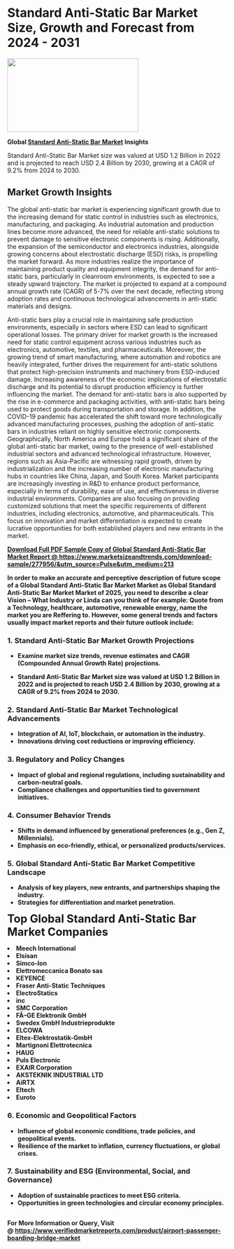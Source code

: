 <H1>Standard Anti-Static Bar Market Size, Growth and Forecast from 2024 - 2031</H1><img class="aligncenter size-medium wp-image-584254" src="https://thirdeyenews.in/wp-content/uploads/2024/09/Global-Market-Research-300x168.jpeg" alt="" width="300" height="168" /><p><strong>Global&nbsp;<a href="https://www.marketsizeandtrends.com/download-sample/277956/&amp;utm_source=Pulse&amp;utm_medium=213">Standard Anti-Static Bar Market</a> Insights</strong></p><p>Standard Anti-Static Bar Market size was valued at USD 1.2 Billion in 2022 and is projected to reach USD 2.4 Billion by 2030, growing at a CAGR of 9.2% from 2024 to 2030.</p><p><h2>Market Growth Insights</h2> <p>The global anti-static bar market is experiencing significant growth due to the increasing demand for static control in industries such as electronics, manufacturing, and packaging. As industrial automation and production lines become more advanced, the need for reliable anti-static solutions to prevent damage to sensitive electronic components is rising. Additionally, the expansion of the semiconductor and electronics industries, alongside growing concerns about electrostatic discharge (ESD) risks, is propelling the market forward. As more industries realize the importance of maintaining product quality and equipment integrity, the demand for anti-static bars, particularly in cleanroom environments, is expected to see a steady upward trajectory. The market is projected to expand at a compound annual growth rate (CAGR) of 5-7% over the next decade, reflecting strong adoption rates and continuous technological advancements in anti-static materials and designs.</p> <p><strong><a href="#"></a></strong></p> <p>Anti-static bars play a crucial role in maintaining safe production environments, especially in sectors where ESD can lead to significant operational losses. The primary driver for market growth is the increased need for static control equipment across various industries such as electronics, automotive, textiles, and pharmaceuticals. Moreover, the growing trend of smart manufacturing, where automation and robotics are heavily integrated, further drives the requirement for anti-static solutions that protect high-precision instruments and machinery from ESD-induced damage. Increasing awareness of the economic implications of electrostatic discharge and its potential to disrupt production efficiency is further influencing the market. The demand for anti-static bars is also supported by the rise in e-commerce and packaging activities, with anti-static bars being used to protect goods during transportation and storage. In addition, the COVID-19 pandemic has accelerated the shift toward more technologically advanced manufacturing processes, pushing the adoption of anti-static bars in industries reliant on highly sensitive electronic components. Geographically, North America and Europe hold a significant share of the global anti-static bar market, owing to the presence of well-established industrial sectors and advanced technological infrastructure. However, regions such as Asia-Pacific are witnessing rapid growth, driven by industrialization and the increasing number of electronic manufacturing hubs in countries like China, Japan, and South Korea. Market participants are increasingly investing in R&D to enhance product performance, especially in terms of durability, ease of use, and effectiveness in diverse industrial environments. Companies are also focusing on providing customized solutions that meet the specific requirements of different industries, including electronics, automotive, and pharmaceuticals. This focus on innovation and market differentiation is expected to create lucrative opportunities for both established players and new entrants in the market.</p> <p><strong><a href="#"></p><p><span class=""><strong>Download Full PDF Sample Copy of Global Standard Anti-Static Bar Market Report</strong> @ <a href="https://www.marketsizeandtrends.com/download-sample/277956/&amp;utm_source=Pulse&amp;utm_medium=213" target="_blank">https://www.marketsizeandtrends.com/download-sample/277956/&amp;utm_source=Pulse&amp;utm_medium=213</a></span></p><p>In order to make an accurate and perceptive description of future scope of a Global&nbsp;Standard Anti-Static Bar Market Market as Global&nbsp;Standard Anti-Static Bar Market Market of 2025, you need to describe a clear Vision &ndash; What Industry or Linda can you think of for example: Quote from a Technology, healthcare, automotive, renewable energy, name the market you are Reffering to. However, some general trends and factors usually impact market reports and their future outlook include:</p><h3>1.&nbsp;<strong>Standard Anti-Static Bar Market Growth Projections</strong></h3><ul><li>Examine market size trends, revenue estimates and CAGR (Compounded Annual Growth Rate) projections.</li><li><p>Standard Anti-Static Bar Market size was valued at USD 1.2 Billion in 2022 and is projected to reach USD 2.4 Billion by 2030, growing at a CAGR of 9.2% from 2024 to 2030.</p></li></ul><h3>2.&nbsp;<strong>Standard Anti-Static Bar Market Technological Advancements</strong></h3><ul><li>Integration of AI, IoT, blockchain, or automation in the industry.</li><li>Innovations driving cost reductions or improving efficiency.</li></ul><h3>3.&nbsp;<strong>Regulatory and Policy Changes</strong></h3><ul><li>Impact of global and regional regulations, including sustainability and carbon-neutral goals.</li><li>Compliance challenges and opportunities tied to government initiatives.</li></ul><h3>4.&nbsp;<strong>Consumer Behavior Trends</strong></h3><ul><li>Shifts in demand influenced by generational preferences (e.g., Gen Z, Millennials).</li><li>Emphasis on eco-friendly, ethical, or personalized products/services.</li></ul><h3>5.&nbsp;<strong>Global Standard Anti-Static Bar Market Competitive Landscape</strong></h3><ul><li>Analysis of key players, new entrants, and partnerships shaping the industry.</li><li>Strategies for differentiation and market penetration.</li></ul><p data-pm-slice="1 1 []"><span style="color: inherit; font-family: inherit; font-size: 25px;">Top Global Standard Anti-Static Bar Market Companies</span></p><div class="" data-test-id=""><p><li>Meech International</li><li> Elsisan</li><li> Simco-Ion</li><li> Elettromeccanica Bonato sas</li><li> KEYENCE</li><li> Fraser Anti-Static Techniques</li><li> ElectroStatics</li><li> inc</li><li> SMC Corporation</li><li> FÃ–GE Elektronik GmbH</li><li> Swedex GmbH Industrieprodukte</li><li> ELCOWA</li><li> Eltex-Elektrostatik-GmbH</li><li> Martignoni Elettrotecnica</li><li> HAUG</li><li> Puls Electronic</li><li> EXAIR Corporation</li><li> AKSTEKNIK INDUSTRIAL LTD</li><li> AiRTX</li><li> Eltech</li><li> Euroto</li></p></div><h3>6.&nbsp;<strong>Economic and Geopolitical Factors</strong></h3><ul><li>Influence of global economic conditions, trade policies, and geopolitical events.</li><li>Resilience of the market to inflation, currency fluctuations, or global crises.</li></ul><h3>7.&nbsp;<strong>Sustainability and ESG (Environmental, Social, and Governance)</strong></h3><ul><li>Adoption of sustainable practices to meet ESG criteria.</li><li>Opportunities in green technologies and circular economy principles.</li></ul><h2><strong style="font-size: 14px;">For More Information or Query, Visit @&nbsp;</strong><a style="background-color: #ffffff; font-size: 14px;" href="https://www.marketsizeandtrends.com/report/standard-anti-static-bar-market/" target="_blank">https://www.verifiedmarketreports.com/product/airport-passenger-boarding-bridge-market</a></h2>

